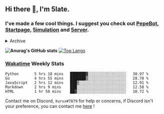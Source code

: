 ## Hi there 👋, I'm 5late.
### I've made a few cool things. I suggest you check out [PepeBot](https://github.com/5late/Pepe-Bot), [Startpage](https://github.com/5late/startpage), [5imulation](https://github.com/5late/5imulation) and [5erver](https://github.com/5late/5erver). 

<details>
    <summary>Archive</summary>
    <a href="https://github.com/5late/Yoinkbot"><h3>Yoinkbot</h3></a>
</details>

**![Anurag's GitHub stats](https://github-readme-stats.vercel.app/api?username=5late&count_private=true&show_icons=true&theme=tokyonight)**
[![Top Langs](https://github-readme-stats.vercel.app/api/top-langs/?username=5late&theme=ayu-mirage)](https://github.com/anuraghazra/github-readme-stats)

### [Wakatime](https://wakatime.com/@5late) Weekly Stats

<!--START_SECTION:waka-->
```text
Python       5 hrs 18 mins   ███████▓░░░░░░░░░░░░░░░░░   30.97 % 
Go           4 hrs 55 mins   ███████▒░░░░░░░░░░░░░░░░░   28.78 % 
JavaScript   2 hrs 12 mins   ███▒░░░░░░░░░░░░░░░░░░░░░   12.91 % 
Markdown     2 hrs 9 mins    ███░░░░░░░░░░░░░░░░░░░░░░   12.58 % 
HTML         1 hr 50 mins    ██▓░░░░░░░░░░░░░░░░░░░░░░   10.72 % 
```
<!--END_SECTION:waka-->

Contact me on Discord, ``Xurxx#7879`` for help or concerns, if Discord isn't your preference, you can contact me [here](https://github.com/5late/5late/issues) !
